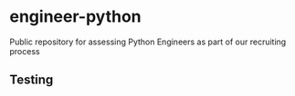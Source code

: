 # engineer-python
Public repository for assessing Python Engineers as part of our recruiting process

## Testing
